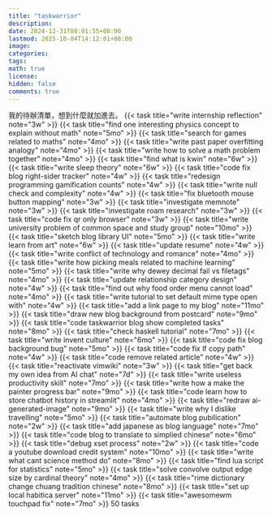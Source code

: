 ```yaml
---
title: "taskwarrior"
description: 
date: 2024-12-31T08:01:55+08:00
lastmod: 2025-10-04T14:12:01+08:00
image: 
categories: 
tags: 
math: true
license: 
hidden: false
comments: true
---
```


我的待辦清單，想到什麼就加進去。
{{< task title="write internship reflection" note="3w" >}}
{{< task title="find one interesting physics concept to explain without math" note="5mo" >}}
{{< task title="search for games related to maths" note="4mo" >}}
{{< task title="write past paper overfitting analogy" note="4mo" >}}
{{< task title="write how to solve a math problem together" note="4mo" >}}
{{< task title="find what is kwin" note="6w" >}}
{{< task title="write sleep theory" note="6w" >}}
{{< task title="code fix blog right-sider tracker" note="4w" >}}
{{< task title="redesign programming gamification counts" note="4w" >}}
{{< task title="write null check and complexity" note="4w" >}}
{{< task title="fix bluetooth mouse button mapping" note="3w" >}}
{{< task title="investigate memnote" note="3w" >}}
{{< task title="investigate roam research" note="3w" >}}
{{< task title="code fix qr only browser" note="3w" >}}
{{< task title="write university problem of common space and study group" note="10mo" >}}
{{< task title="sketch blog library UI" note="5mo" >}}
{{< task title="write learn from art" note="6w" >}}
{{< task title="update resume" note="4w" >}}
{{< task title="write conflict of technology and romance" note="4mo" >}}
{{< task title="write how picking meals related to machine learning" note="5mo" >}}
{{< task title="write why dewey decimal fail vs filetags" note="4mo" >}}
{{< task title="update relationship category design" note="4w" >}}
{{< task title="find out why food order menu cannot load" note="4mo" >}}
{{< task title="write tutorial to set default mime type open with" note="4w" >}}
{{< task title="add a link page to my blog" note="11mo" >}}
{{< task title="draw new blog background from postcard" note="9mo" >}}
{{< task title="code taskwarrior blog show completed tasks" note="8mo" >}}
{{< task title="check haskell tutorial" note="7mo" >}}
{{< task title="write invent culture" note="6mo" >}}
{{< task title="code fix blog background bug" note="5mo" >}}
{{< task title="code fix lf copy path" note="4w" >}}
{{< task title="code remove related article" note="4w" >}}
{{< task title="reactivate vimwiki" note="3w" >}}
{{< task title="get back my own idea from AI chat" note="7d" >}}
{{< task title="write useless productivity skill" note="7mo" >}}
{{< task title="write how a make the painter progress bar" note="9mo" >}}
{{< task title="code learn how to store chatbot history in streamlit" note="4mo" >}}
{{< task title="redraw ai-generated-image" note="9mo" >}}
{{< task title="write why I dislike travelling" note="5mo" >}}
{{< task title="automate blog pubilication" note="2w" >}}
{{< task title="add japanese as blog language" note="7mo" >}}
{{< task title="code blog to translate to simplied chinese" note="6mo" >}}
{{< task title="debug xset process" note="2w" >}}
{{< task title="code a youtube download credit system" note="10mo" >}}
{{< task title="write what cant science method do" note="8mo" >}}
{{< task title="find lua script for statistics" note="5mo" >}}
{{< task title="solve convolve output edge size by cardinal theory" note="4mo" >}}
{{< task title="rime dictionary change chuang tradition chinese" note="8mo" >}}
{{< task title="set up local habitica server" note="11mo" >}}
{{< task title="awesomewm touchpad fix" note="7mo" >}}
50 tasks
